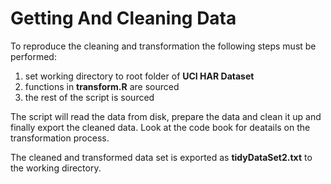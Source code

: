 # Getting And Cleaning Data

To reproduce the cleaning and transformation the following steps must be performed:

1. set working directory to root folder of **UCI HAR Dataset**
2. functions in **transform.R** are sourced
3. the rest of the script is sourced

The script will read the data from disk, prepare the data and clean it up and finally export the cleaned data. Look at the code book for deatails on the transformation process.

The cleaned and transformed data set is exported as **tidyDataSet2.txt** to the working directory.